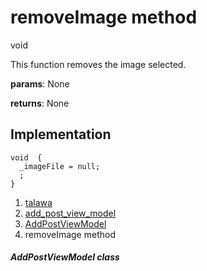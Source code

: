 
<div>

# removeImage method

</div>


void 



This function removes the image selected.

**params**: None

**returns**: None



## Implementation

``` language-dart
void  {
  _imageFile = null;
  ;
}
```







1.  [talawa](../../index.md)
2.  [add_post_view_model](../../view_model_after_auth_view_models_add_post_view_models_add_post_view_model/)
3.  [AddPostViewModel](../../view_model_after_auth_view_models_add_post_view_models_add_post_view_model/AddPostViewModel-class.md)
4.  removeImage method

##### AddPostViewModel class







